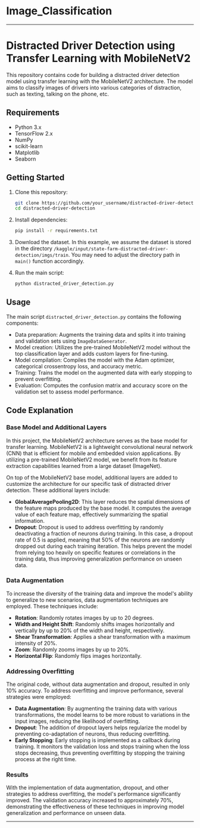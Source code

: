 # Image_Classification

---

# Distracted Driver Detection using Transfer Learning with MobileNetV2

This repository contains code for building a distracted driver detection model using transfer learning with the MobileNetV2 architecture. The model aims to classify images of drivers into various categories of distraction, such as texting, talking on the phone, etc.

## Requirements

- Python 3.x
- TensorFlow 2.x
- NumPy
- scikit-learn
- Matplotlib
- Seaborn

## Getting Started

1. Clone this repository:

    ```bash
    git clone https://github.com/your_username/distracted-driver-detection.git
    cd distracted-driver-detection
    ```

2. Install dependencies:

    ```bash
    pip install -r requirements.txt
    ```

3. Download the dataset. In this example, we assume the dataset is stored in the directory `/kaggle/input/state-farm-distracted-driver-detection/imgs/train`. You may need to adjust the directory path in `main()` function accordingly.

4. Run the main script:

    ```bash
    python distracted_driver_detection.py
    ```

## Usage

The main script `distracted_driver_detection.py` contains the following components:

- Data preparation: Augments the training data and splits it into training and validation sets using `ImageDataGenerator`.
- Model creation: Utilizes the pre-trained MobileNetV2 model without the top classification layer and adds custom layers for fine-tuning.
- Model compilation: Compiles the model with the Adam optimizer, categorical crossentropy loss, and accuracy metric.
- Training: Trains the model on the augmented data with early stopping to prevent overfitting.
- Evaluation: Computes the confusion matrix and accuracy score on the validation set to assess model performance.

## Code Explanation

### Base Model and Additional Layers
In this project, the MobileNetV2 architecture serves as the base model for transfer learning. MobileNetV2 is a lightweight convolutional neural network (CNN) that is efficient for mobile and embedded vision applications. By utilizing a pre-trained MobileNetV2 model, we benefit from its feature extraction capabilities learned from a large dataset (ImageNet).

On top of the MobileNetV2 base model, additional layers are added to customize the architecture for our specific task of distracted driver detection. These additional layers include:
- **GlobalAveragePooling2D**: This layer reduces the spatial dimensions of the feature maps produced by the base model. It computes the average value of each feature map, effectively summarizing the spatial information.
- **Dropout**: Dropout is used to address overfitting by randomly deactivating a fraction of neurons during training. In this case, a dropout rate of 0.5 is applied, meaning that 50% of the neurons are randomly dropped out during each training iteration. This helps prevent the model from relying too heavily on specific features or correlations in the training data, thus improving generalization performance on unseen data.

### Data Augmentation
To increase the diversity of the training data and improve the model's ability to generalize to new scenarios, data augmentation techniques are employed. These techniques include:
- **Rotation**: Randomly rotates images by up to 20 degrees.
- **Width and Height Shift**: Randomly shifts images horizontally and vertically by up to 20% of the width and height, respectively.
- **Shear Transformation**: Applies a shear transformation with a maximum intensity of 20%.
- **Zoom**: Randomly zooms images by up to 20%.
- **Horizontal Flip**: Randomly flips images horizontally.

### Addressing Overfitting
The original code, without data augmentation and dropout, resulted in only 10% accuracy. To address overfitting and improve performance, several strategies were employed:
- **Data Augmentation**: By augmenting the training data with various transformations, the model learns to be more robust to variations in the input images, reducing the likelihood of overfitting.
- **Dropout**: The addition of dropout layers helps regularize the model by preventing co-adaptation of neurons, thus reducing overfitting.
- **Early Stopping**: Early stopping is implemented as a callback during training. It monitors the validation loss and stops training when the loss stops decreasing, thus preventing overfitting by stopping the training process at the right time.

### Results
With the implementation of data augmentation, dropout, and other strategies to address overfitting, the model's performance significantly improved. The validation accuracy increased to approximately 70%, demonstrating the effectiveness of these techniques in improving model generalization and performance on unseen data.

---
